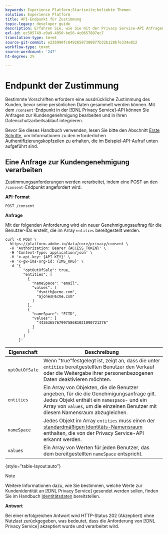 ```yaml
---
keywords: Experience Platform;Startseite;beliebte Themen
solution: Experience Platform
title: API-Endpunkt für Zustimmung
topic-legacy: developer guide
description: Erfahren Sie, wie Sie mit der Privacy Service-API Anfragen zur Kundengenehmigung für Experience Cloud-Anwendungen verwalten.
exl-id: ec505749-c0a9-4050-be56-4c0657807ec7
translation-type: tm+mt
source-git-commit: e226990fc84926587308077b32b128bfe334e812
workflow-type: tm+mt
source-wordcount: '247'
ht-degree: 2%

---
```


# Endpunkt der Zustimmung

Bestimmte Vorschriften erfordern eine ausdrückliche Zustimmung des Kunden, bevor seine persönlichen Daten gesammelt werden können. Mit dem `/consent`-Endpunkt in der [!DNL Privacy Service]-API können Sie Anfragen zur Kundengenehmigung bearbeiten und in Ihren Datenschutzarbeitsablauf integrieren.

Bevor Sie dieses Handbuch verwenden, lesen Sie bitte den Abschnitt [Erste Schritte](./getting-started.md), um Informationen zu den erforderlichen Authentifizierungskopfzeilen zu erhalten, die im Beispiel-API-Aufruf unten aufgeführt sind.

## Eine Anfrage zur Kundengenehmigung verarbeiten

Zustimmungsanforderungen werden verarbeitet, indem eine POST an den `/consent`-Endpunkt angefordert wird.

**API-Format**

```http
POST /consent
```

**Anfrage**

Mit der folgenden Anforderung wird ein neuer Genehmigungsauftrag für die Benutzer-IDs erstellt, die im Array `entities` bereitgestellt werden.

```shell
curl -X POST \
  https://platform.adobe.io/data/core/privacy/consent \
  -H 'Authorization: Bearer {ACCESS_TOKEN}' \
  -H 'Content-Type: application/json' \
  -H 'x-api-key: {API_KEY}' \
  -H 'x-gw-ims-org-id: {IMS_ORG}' \
  -d '{
        "optOutOfSale": true,
        "entities": [
          {
            "nameSpace": "email",
            "values": [
              "dsmith@acme.com",
              "ajones@acme.com"
            ]
          },
          {
            "nameSpace": "ECID",
            "values": [
              "443636576799758681021090721276"
            ]
          }
        ]
      }'
```

| Eigenschaft | Beschreibung |
| --- | --- |
| `optOutOfSale` | Wenn &quot;true&quot;festgelegt ist, zeigt an, dass die unter `entities` bereitgestellten Benutzer den Verkauf oder die Weitergabe ihrer personenbezogenen Daten deaktivieren möchten. |
| `entities` | Ein Array von Objekten, die die Benutzer angeben, für die die Genehmigungsanfrage gilt. Jedes Objekt enthält ein `namespace`- und ein Array von `values`, um die einzelnen Benutzer mit diesem Namensraum abzugleichen. |
| `nameSpace` | Jedes Objekt im Array `entities` muss einen der [standardmäßigen Identitäts-Namensraum](./appendix.md#standard-namespaces) enthalten, die von der Privacy Service-API erkannt werden. |
| `values` | Ein Array von Werten für jeden Benutzer, das dem bereitgestellten `nameSpace` entspricht. |

{style=&quot;table-layout:auto&quot;}

>[!NOTE]
>
>Weitere Informationen dazu, wie Sie bestimmen, welche Werte zur Kundenidentität an [!DNL Privacy Service] gesendet werden sollen, finden Sie im Handbuch [Identitätsdaten](../identity-data.md) bereitstellen.

**Antwort**

Bei einer erfolgreichen Antwort wird HTTP-Status 202 (Akzeptiert) ohne Nutzlast zurückgegeben, was bedeutet, dass die Anforderung von [!DNL Privacy Service] akzeptiert wurde und verarbeitet wird.
